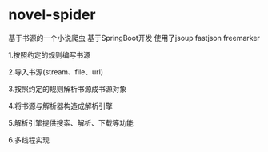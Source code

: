# novel-spider
基于书源的一个小说爬虫
基于SpringBoot开发 使用了jsoup fastjson freemarker

1.按照约定的规则编写书源

2.导入书源(stream、file、url)

3.按照约定的规则解析书源成书源对象

4.将书源与解析器构造成解析引擎

5.解析引擎提供搜索、解析、下载等功能

6.多线程实现
